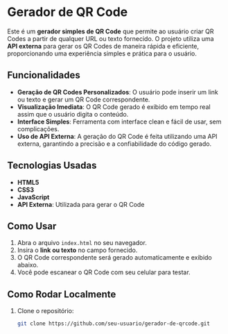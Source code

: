 # Gerador de QR Code

Este é um **gerador simples de QR Code** que permite ao usuário criar QR Codes a partir de qualquer URL ou texto fornecido. O projeto utiliza uma **API externa** para gerar os QR Codes de maneira rápida e eficiente, proporcionando uma experiência simples e prática para o usuário.

## Funcionalidades

- **Geração de QR Codes Personalizados**: O usuário pode inserir um link ou texto e gerar um QR Code correspondente.
- **Visualização Imediata**: O QR Code gerado é exibido em tempo real assim que o usuário digita o conteúdo.
- **Interface Simples**: Ferramenta com interface clean e fácil de usar, sem complicações.
- **Uso de API Externa**: A geração do QR Code é feita utilizando uma API externa, garantindo a precisão e a confiabilidade do código gerado.

## Tecnologias Usadas

- **HTML5**
- **CSS3**
- **JavaScript**
- **API Externa**: Utilizada para gerar o QR Code

## Como Usar

1. Abra o arquivo `index.html` no seu navegador.
2. Insira o **link ou texto** no campo fornecido.
3. O QR Code correspondente será gerado automaticamente e exibido abaixo.
4. Você pode escanear o QR Code com seu celular para testar.

## Como Rodar Localmente

1. Clone o repositório:
   ```bash
   git clone https://github.com/seu-usuario/gerador-de-qrcode.git
